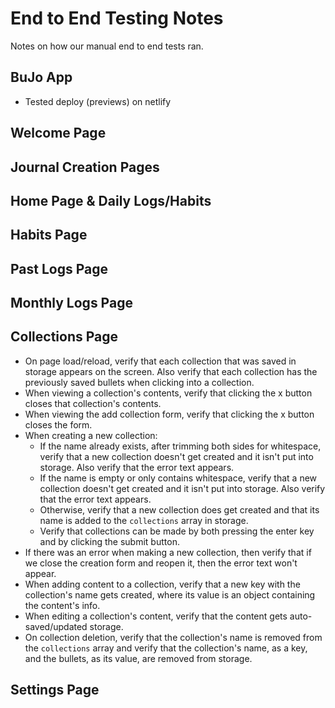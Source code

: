 # End to End Testing Notes

Notes on how our manual end to end tests ran.


## BuJo App

- Tested deploy (previews) on netlify 


## Welcome Page


## Journal Creation Pages


## Home Page & Daily Logs/Habits




## Habits Page



## Past Logs Page



## Monthly Logs Page



## Collections Page
- On page load/reload, verify that each collection that was saved in storage appears on the screen. Also verify that each collection has the previously saved bullets when clicking into a collection.  
- When viewing a collection's contents, verify that clicking the x button closes that collection's contents.
- When viewing the add collection form, verify that clicking the x button closes the form.  
- When creating a new collection:  
    - If the name already exists, after trimming both sides for whitespace, verify that a new collection doesn't get created and it isn't put into storage. Also verify that the error text appears.  
    - If the name is empty or only contains whitespace, verify that a new collection doesn't get created and it isn't put into storage. Also verify that the error text appears.  
    - Otherwise, verify that a new collection does get created and that its name is added to the `collections` array in storage.  
    - Verify that collections can be made by both pressing the enter key and by clicking the submit button.  
- If there was an error when making a new collection, then verify that if we close the creation form and reopen it, then the error text won't appear.
- When adding content to a collection, verify that a new key with the collection's name gets created, where its value is an object containing the content's info.  
- When editing a collection's content, verify that the content gets auto-saved/updated storage.  
- On collection deletion, verify that the collection's name is removed from the `collections` array and verify that the collection's name, as a key, and the bullets, as its value, are removed from storage.  

## Settings Page





